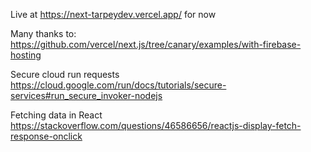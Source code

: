 Live at https://next-tarpeydev.vercel.app/ for now

Many thanks to:
https://github.com/vercel/next.js/tree/canary/examples/with-firebase-hosting

Secure cloud run requests
https://cloud.google.com/run/docs/tutorials/secure-services#run_secure_invoker-nodejs

Fetching data in React
https://stackoverflow.com/questions/46586656/reactjs-display-fetch-response-onclick
